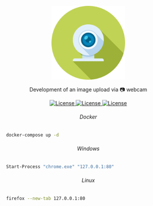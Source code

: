 <p align="center"><img src="webcam_78357.svg" width="200"></p>

<p align="center">Development of an image upload via 📷 webcam</p>

<p align="center">
    <a href="#">
        <img alt="License" src="https://img.shields.io/github/license/Weavous/Screenshot">
    </a>
    <a href="#">
        <img alt="License" src="https://img.shields.io/github/languages/count/Weavous/Screenshot">
    </a>
    <a href="#">
        <img alt="License" src="https://img.shields.io/github/last-commit/Weavous/Screenshot">
    </a>
</p>

<h6 align="center">Docker</h6>

```bash
    docker-compose up -d
```

<h6 align="center">Windows</h6>

```bash
    Start-Process "chrome.exe" "127.0.0.1:80"
```

<h6 align="center">Linux</h6>

```bash
    firefox --new-tab 127.0.0.1:80
```
